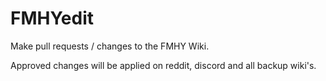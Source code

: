 # FMHYedit
Make pull requests / changes to the FMHY Wiki. 

Approved changes will be applied on reddit, discord and all backup wiki's. 
